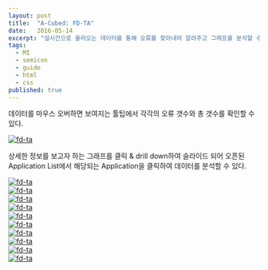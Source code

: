 ```yaml
---
layout: post
title:  "A-Cubed: FD-TA"
date:   2016-05-14
excerpt: "실시간으로 올라오는 데이터를 통해 오류를 찾아내어 알려주고 그래프를 분석할 수 있게 도와주는 제품"
tags:
  - MI
  - semicon
  - guide
  - html
  - css
published: true
---
```


<!--
**Watch out!** 
FD-TA(Fault Detection Trace Analysis): 실시간으로 올라오는 데이터를 통해 오류를 찾아내어 알려주고 trace(그래프)를 분석할 수 있게 도와주는 제품
{: .notice}
-->

데이터를 마우스 오버하면 보여지는 툴팁에서 각각의 오류 갯수와 총 갯수를 확인할 수 있다.

<a href="{{ site.url }}/images/works/20160514/image-1.jpg"><img src="{{ site.url }}/images/works/20160514/image-1.jpg" alt="fd-ta"></a>
<br>

상세한 정보를 보고자 하는 그래프를 클릭 & drill down하여 슬라이드 되어 오픈된 Application List에서 해당되는 Application을 클릭하여 데이터를 분석할 수 있다.

<a href="{{ site.url }}/images/works/20160514/image-2.jpg"><img src="{{ site.url }}/images/works/20160514/image-2.jpg" alt="fd-ta"></a>
<br>
<a href="{{ site.url }}/images/works/20160514/image-3.jpg"><img src="{{ site.url }}/images/works/20160514/image-3.jpg" alt="fd-ta"></a>
<br>
<a href="{{ site.url }}/images/works/20160514/image-4.jpg"><img src="{{ site.url }}/images/works/20160514/image-4.jpg" alt="fd-ta"></a>
<br>
<a href="{{ site.url }}/images/works/20160514/image-5.jpg"><img src="{{ site.url }}/images/works/20160514/image-5.jpg" alt="fd-ta"></a>
<br>
<a href="{{ site.url }}/images/works/20160514/image-6.jpg"><img src="{{ site.url }}/images/works/20160514/image-6.jpg" alt="fd-ta"></a>
<br>
<a href="{{ site.url }}/images/works/20160514/image-7.jpg"><img src="{{ site.url }}/images/works/20160514/image-7.jpg" alt="fd-ta"></a>
<br>
<a href="{{ site.url }}/images/works/20160514/image-8.jpg"><img src="{{ site.url }}/images/works/20160514/image-8.jpg" alt="fd-ta"></a>
<br>
<a href="{{ site.url }}/images/works/20160514/image-9.jpg"><img src="{{ site.url }}/images/works/20160514/image-9.jpg" alt="fd-ta"></a>
<br>
<a href="{{ site.url }}/images/works/20160514/image-10.jpg"><img src="{{ site.url }}/images/works/20160514/image-10.jpg" alt="fd-ta"></a>
<br>
<a href="{{ site.url }}/images/works/20160514/image-11.jpg"><img src="{{ site.url }}/images/works/20160514/image-11.jpg" alt="fd-ta"></a>